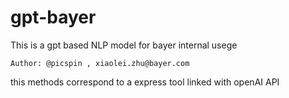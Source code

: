 # gpt-bayer
This is a gpt based NLP model for bayer internal usege   
  
```Author: @picspin , xiaolei.zhu@bayer.com```      

this methods correspond to a express tool linked with openAI API
